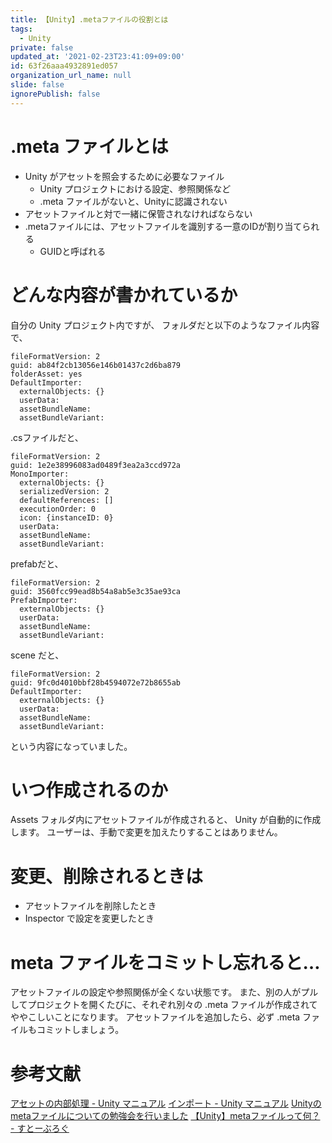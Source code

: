 ```yaml
---
title: 【Unity】.metaファイルの役割とは
tags:
  - Unity
private: false
updated_at: '2021-02-23T23:41:09+09:00'
id: 63f26aaa4932891ed057
organization_url_name: null
slide: false
ignorePublish: false
---
```

# .meta ファイルとは

- Unity がアセットを照会するために必要なファイル
    - Unity プロジェクトにおける設定、参照関係など
    - .meta ファイルがないと、Unityに認識されない
- アセットファイルと対で一緒に保管されなければならない
- .metaファイルには、アセットファイルを識別する一意のIDが割り当てられる
    - GUIDと呼ばれる

# どんな内容が書かれているか
自分の Unity プロジェクト内ですが、
フォルダだと以下のようなファイル内容で、

```
fileFormatVersion: 2
guid: ab84f2cb13056e146b01437c2d6ba879
folderAsset: yes
DefaultImporter:
  externalObjects: {}
  userData: 
  assetBundleName: 
  assetBundleVariant: 
```

.csファイルだと、

```
fileFormatVersion: 2
guid: 1e2e38996083ad0489f3ea2a3ccd972a
MonoImporter:
  externalObjects: {}
  serializedVersion: 2
  defaultReferences: []
  executionOrder: 0
  icon: {instanceID: 0}
  userData: 
  assetBundleName: 
  assetBundleVariant: 
```

prefabだと、

```
fileFormatVersion: 2
guid: 3560fcc99ead8b54a8ab5e3c35ae93ca
PrefabImporter:
  externalObjects: {}
  userData: 
  assetBundleName: 
  assetBundleVariant: 
```

scene だと、

```
fileFormatVersion: 2
guid: 9fc0d4010bbf28b4594072e72b8655ab
DefaultImporter:
  externalObjects: {}
  userData: 
  assetBundleName: 
  assetBundleVariant: 
```

という内容になっていました。

# いつ作成されるのか

Assets フォルダ内にアセットファイルが作成されると、 Unity が自動的に作成します。
ユーザーは、手動で変更を加えたりすることはありません。

# 変更、削除されるときは

- アセットファイルを削除したとき
- Inspector で設定を変更したとき

# meta ファイルをコミットし忘れると…

アセットファイルの設定や参照関係が全くない状態です。
また、別の人がプルしてプロジェクトを開くたびに、それぞれ別々の .meta ファイルが作成されてややこしいことになります。
アセットファイルを追加したら、必ず .meta ファイルもコミットしましょう。


# 参考文献

[アセットの内部処理 - Unity マニュアル](https://docs.unity3d.com/ja/2018.4/Manual/BehindtheScenes.html)
[インポート - Unity マニュアル](https://docs.unity3d.com/jp/current/Manual/ImportingAssets.html)
[Unityのmetaファイルについての勉強会を行いました](https://developer.aiming-inc.com/study/unity-meta-study/)
[【Unity】metaファイルって何？ - すとーぶろぐ](https://t-stove-k.hatenablog.com/entry/2018/07/30/021120)

